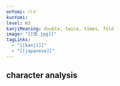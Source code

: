 ```yaml
---
onYomi: バイ
kunYomi:
level: N3
kanjiMeaning: double, twice, times, fold
image: "[[倍.jpg]]"
tagLinks:
  - "[[kanji]]"
  - "[[japanese]]"
---
```

## character analysis